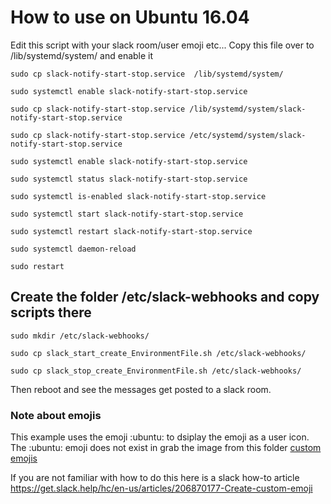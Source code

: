 # How to use on Ubuntu 16.04

Edit this script with your slack room/user emoji etc...
Copy this file over to /lib/systemd/system/ and enable it

`sudo cp slack-notify-start-stop.service  /lib/systemd/system/`

`sudo systemctl enable slack-notify-start-stop.service`

`sudo cp slack-notify-start-stop.service /lib/systemd/system/slack-notify-start-stop.service`

`sudo cp slack-notify-start-stop.service /etc/systemd/system/slack-notify-start-stop.service`

`sudo systemctl enable slack-notify-start-stop.service`

`sudo systemctl status slack-notify-start-stop.service`

`sudo systemctl is-enabled slack-notify-start-stop.service`

`sudo systemctl start slack-notify-start-stop.service`

`sudo systemctl restart slack-notify-start-stop.service`

`sudo systemctl daemon-reload` 

`sudo restart` 


## Create the folder /etc/slack-webhooks and copy scripts there

`sudo mkdir /etc/slack-webhooks/`

`sudo cp slack_start_create_EnvironmentFile.sh /etc/slack-webhooks/`

`sudo cp slack_stop_create_EnvironmentFile.sh /etc/slack-webhooks/`


Then reboot and see the messages get posted to a slack room.


### Note about emojis

This example uses the emoji :ubuntu: to dsiplay the emoji as a user icon.
The :ubuntu: emoji does not exist in grab the image from this folder [custom emojis](/examples/custom-emojis)

If you are not familiar with how to do this here is a slack how-to article 
https://get.slack.help/hc/en-us/articles/206870177-Create-custom-emoji
